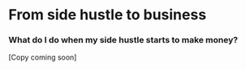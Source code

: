 # From side hustle to business

### What do I do when my side hustle starts to make money?&#x20;

\[Copy coming soon]
